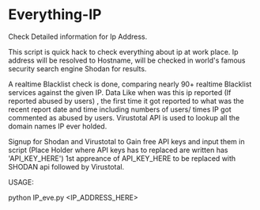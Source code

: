 # Everything-IP
Check Detailed information for Ip Address.

This script is quick hack to check everything about ip at work place. 
Ip address will be resolved to Hostname, will be checked in world's famous security search engine Shodan for results. 

A realtime Blacklist check is done, comparing nearly 90+ realtime Blacklist services against the given IP. 
Data Like when was this ip reported (If reported abused by users) , the first time it got reported to what was the recent report date and time including numbers of users/ times IP got commented as abused by users.
Virustotal API is used to lookup all the domain names IP ever holded.

Signup for Shodan and Virustotal to Gain free API keys and input them in script (Place Holder where API keys has to replaced are written has 'API_KEY_HERE') 1st appreance of API_KEY_HERE to be replaced with SHODAN api followed by Virustotal.

USAGE:

python IP_eve.py <IP_ADDRESS_HERE>
